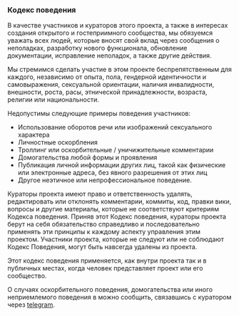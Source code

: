 ### Кодекс поведения

В качестве участников и кураторов этого проекта, а также в интересах создания
открытого и гостеприимного сообщества, мы обязуемся уважать всех людей, которые вносят свой вклад
через сообщения о неполадках, разработку нового функционала, обновление документации,
исправление неполадок, а также другие действия.

Мы стремимся сделать участие в этом проекте беспрепятственным для
каждого, независимо от опыта, пола, гендерной идентичности и самовыражения,
сексуальной ориентации, наличия инвалидности, внешности, роста, расы, этнической принадлежности, возраста,
религии или национальности.

Недопустимы следующие примеры поведения участников:

* Использование оборотов речи или изображений сексуального характера
* Личностные оскорбления
* Троллинг или оскорбительные / уничижительные комментарии
* Домогательства любой формы и проявления
* Публикация личной информации других лиц, такой как физические или электронные адреса,
  без явного разрешения от этих лиц
* Другое неэтичное или непрофессиональное поведение.

Кураторы проекта имеют право и ответственность удалять, редактировать или отклонять
комментарии, коммиты, код, правки вики, вопросы и другие материалы, которые не соответствуют критериям Кодекса поведения.
Приняв этот Кодекс поведения, кураторы проекта берут на себя обязательство справедливо и последовательно применять
эти принципы к каждому аспекту управления этим проектом. Участники проекта, которые не следуют или не соблюдают Кодекс
Поведения, могут быть навсегда удалены из проекта.

Этот кодекс поведения применяется, как внутри проекта так и в публичных местах, когда человек представляет проект
или его сообщество.

О случаях оскорбительного поведения, домогательства или иного неприемлемого поведения в можно сообщить,
связавшись с куратором через [telegram](https://t.me/investbook_support_bot).